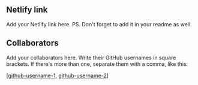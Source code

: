 ## Netlify link
Add your Netlify link here.
PS. Don't forget to add it in your readme as well.

## Collaborators
Add your collaborators here. Write their GitHub usernames in square brackets. If there's more than one, separate them with a comma, like this:

[[github-username-1](https://github.com/smily342), [github-username-2\]](https://github.com/Sherrydev11)

